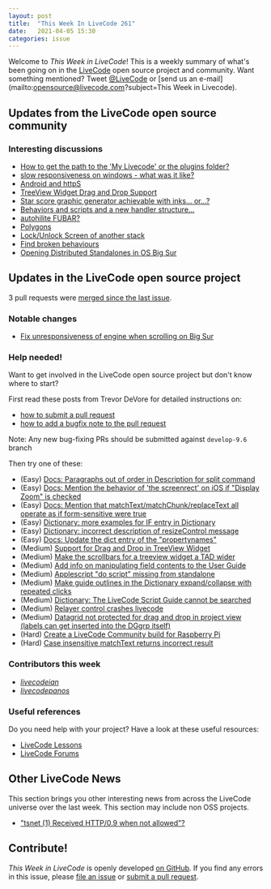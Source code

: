 ```yaml
---
layout: post
title:  "This Week In LiveCode 261"
date:   2021-04-05 15:30
categories: issue
---
```


Welcome to *This Week in LiveCode*!  This is a weekly summary of what's been
going on in the [LiveCode](https://livecode.com/) open source project and
community.  Want something mentioned?  Tweet
[@LiveCode](https://twitter.com/LiveCode) or
[send us an e-mail](mailto:opensource@livecode.com?subject=This Week in Livecode).

## Updates from the LiveCode open source community

<!--
### News & blog posts

- [How I built a Mobile App in LiveCode and Took Over the World](https://livecode.com/how-i-built-a-mobile-app-in-livecode-and-took-over-the-world/)
-->

### Interesting discussions

- [How to get the path to the 'My Livecode' or the plugins folder?](https://www.mail-archive.com/use-livecode@lists.runrev.com/msg111702.html)
- [slow responsiveness on windows - what was it like?](https://www.mail-archive.com/use-livecode@lists.runrev.com/msg111720.html)
- [Android and httpS](https://www.mail-archive.com/use-livecode@lists.runrev.com/msg111728.html)
- [TreeView Widget Drag and Drop Support](https://www.mail-archive.com/use-livecode@lists.runrev.com/msg111738.html)
- [Star score graphic generator achievable with inks... or...?](https://www.mail-archive.com/use-livecode@lists.runrev.com/msg111775.html)
- [Behaviors and scripts and a new handler structure...](https://www.mail-archive.com/use-livecode@lists.runrev.com/msg111782.html)
- [autohilite FUBAR?](https://www.mail-archive.com/use-livecode@lists.runrev.com/msg111790.html)
- [Polygons](https://www.mail-archive.com/use-livecode@lists.runrev.com/msg111803.html)
- [Lock/Unlock Screen of another stack](https://www.mail-archive.com/use-livecode@lists.runrev.com/msg111821.html)
- [Find broken behaviours](https://forums.livecode.com/viewtopic.php?t=35661&p=203968#p203968)
- [Opening Distributed Standalones in OS Big Sur](https://forums.livecode.com/viewtopic.php?t=35653&p=203949#p203949)


## Updates in the LiveCode open source project

3 pull requests were [merged since the last issue](https://github.com/search?q=org%3Alivecode+is%3Apublic+is%3Apr+is%3Amerged+merged%3A2021-03-29..2021-04-05&type=Issues).

<!--
### New LiveCode releases

- [Release 9.6.2 RC-3](https://www.mail-archive.com/use-livecode@lists.runrev.com/msg111364.html)
--->


### Notable changes

- [Fix unresponsiveness of engine when scrolling on Big Sur](https://github.com/livecode/livecode/pull/7541)


<!--
### Bug of the week

- [Bug 23085 - VIsual effects doesn't wok on macOS Big Sur (11.2)](https://quality.livecode.com/show_bug.cgi?id=23085)

The reporter and the commenters provided a helpful sample stack and recipe that allowed us to test and confirm the problem quickly.
-->

### Help needed!

Want to get involved in the LiveCode open source project but don't know where
to start?  

First read these posts from Trevor DeVore for detailed instructions on:

- [how to submit a pull request](https://www.mail-archive.com/use-livecode@lists.runrev.com/msg98530.html)
- [how to add a bugfix note to the pull request](https://www.mail-archive.com/use-livecode@lists.runrev.com/msg98611.html)

Note: Any new bug-fixing PRs should be submitted against `develop-9.6` branch

Then try one of these:

- (Easy) [Docs: Paragraphs out of order in Description for split command](https://quality.livecode.com/show_bug.cgi?id=23071)
- (Easy) [Docs: Mention the behavior of 'the screenrect' on iOS if "Display Zoom" is checked](https://quality.livecode.com/show_bug.cgi?id=22949)
- (Easy) [Docs: Mention that matchText/matchChunk/replaceText all operate as if form-sensitive were true](https://quality.livecode.com/show_bug.cgi?id=15311)
- (Easy) [Dictionary: more examples for IF entry in Dictionary](https://quality.livecode.com/show_bug.cgi?id=22589)
- (Easy) [Dictionary: incorrect description of resizeControl message](https://quality.livecode.com/show_bug.cgi?id=17118)
- (Easy) [Docs: Update the dict entry of the "propertynames"](https://quality.livecode.com/show_bug.cgi?id=7375)
- (Medium) [Support for Drag and Drop in TreeView Widget](https://quality.livecode.com/show_bug.cgi?id=23147)
- (Medium) [Make the scrollbars for a treeview widget a TAD wider](https://quality.livecode.com/show_bug.cgi?id=23000)
- (Medium) [Add info on manipulating field contents to the User Guide](http://quality.livecode.com/show_bug.cgi?id=18990)
- (Medium) [Applescript "do script" missing from standalone](http://quality.livecode.com/show_bug.cgi?id=20993)
- (Medium) [Make guide outlines in the Dictionary expand/collapse with repeated clicks](http://quality.livecode.com/show_bug.cgi?id=18184)
- (Medium) [Dictionary: The LiveCode Script Guide cannot be searched](http://quality.livecode.com/show_bug.cgi?id=15957)
- (Medium) [Relayer control crashes livecode](https://quality.livecode.com/show_bug.cgi?id=21460)
- (Medium) [Datagrid not protected for drag and drop in project view (labels can get inserted into the DGgrp itself)](https://quality.livecode.com/show_bug.cgi?id=21750)
- (Hard) [Create a LiveCode Community build for Raspberry Pi](http://forums.livecode.com/viewtopic.php?f=76&t=27912)
- (Hard) [Case insensitive matchText returns incorrect result](https://quality.livecode.com/show_bug.cgi?id=15312)


### Contributors this week

- *[livecodeian](https://github.com/livecodeian)*
- *[livecodepanos](https://github.com/livecodepanos)*


### Useful references

Do you need help with your project? Have a look at these useful resources:

- [LiveCode Lessons](https://lessons.livecode.com)
- [LiveCode Forums](https://forums.livecode.com/index.php)


## Other LiveCode News

This section brings you other interesting news from across the LiveCode universe over the last week. This section may include non OSS projects.

- ["tsnet (1) Received HTTP/0.9 when not allowed"?](https://www.mail-archive.com/use-livecode@lists.runrev.com/msg111764.html)

<!---
## Upcoming events

* [SoCal LiveCode Group Meeting: March 5, Pasadena](https://forums.livecode.com/viewtopic.php?f=50&t=33729)
--->

## Contribute!

*This Week in LiveCode* is openly developed
[on GitHub](https://github.com/livecode/this-week-in-livecode).
If you find any errors in this issue, please
[file an issue](https://github.com/livecode/this-week-in-livecode/issues) or
[submit a pull request](https://github.com/livecode/this-week-in-livecode/pulls).
